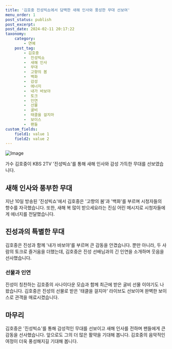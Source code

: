 ```yaml
---
title: '김호중 진성빅쇼에서 담백한 새해 인사와 풍성한 무대 선보여'
menu_order: 1
post_status: publish
post_excerpt: 
post_date: 2024-02-11 20:17:22
taxonomy:
    category:
        - 연예
    post_tag:
        - 김호중
        -  진성빅쇼
        -  새해 인사
        -  무대
        -  고향의 봄
        -  백화
        -  감성
        -  에너지
        -  내가 바보야
        -  토크
        -  인연
        -  선물
        -  굴비
        -  태클을 걸지마
        -  보이스
        -  팬들
custom_fields:
    field1: value 1
    field2: value 2
---
```


![Image](https://mimgnews.pstatic.net/image/108/2024/02/11/0003214222_001_20240211101901191.jpg?type=w540)

가수 김호중이 KBS 2TV '진성빅쇼'를 통해 새해 인사와 감성 가득한 무대를 선보였습니다.
## 새해 인사와 풍부한 무대
지난 10일 방송된 '진성빅쇼'에서 김호중은 '고향의 봄'과 '백화'를 부르며 시청자들의 향수를 자극했습니다. 또한, 새해 복 많이 받으세요라는 진심 어린 메시지로 시청자들에게 에너지를 전달했습니다.
## 진성과의 특별한 무대
김호중은 진성과 함께 '내가 바보야'를 부르며 큰 감동을 안겼습니다. 뿐만 아니라, 두 사람의 토크로 즐거움을 더했는데, 김호중은 진성 선배님과의 긴 인연을 소개하며 웃음을 선사했습니다.
### 선물과 인연
진성이 칭찬하는 김호중의 사나이다운 모습과 함께 최근에 받은 굴비 선물 이야기도 나왔습니다. 김호중은 진성의 선물로 받은 '태클을 걸지마' 라이브도 선보이며 완벽한 보이스로 관객을 매료시켰습니다.
## 마무리
김호중은 '진성빅쇼'를 통해 감성적인 무대를 선보이고 새해 인사를 전하며 팬들에게 큰 감동을 선사했습니다. 앞으로도 그의 더 많은 활약을 기대해 봅니다. 김호중의 음악적인 여정이 더욱 풍성해지길 기대해 봅니다.
